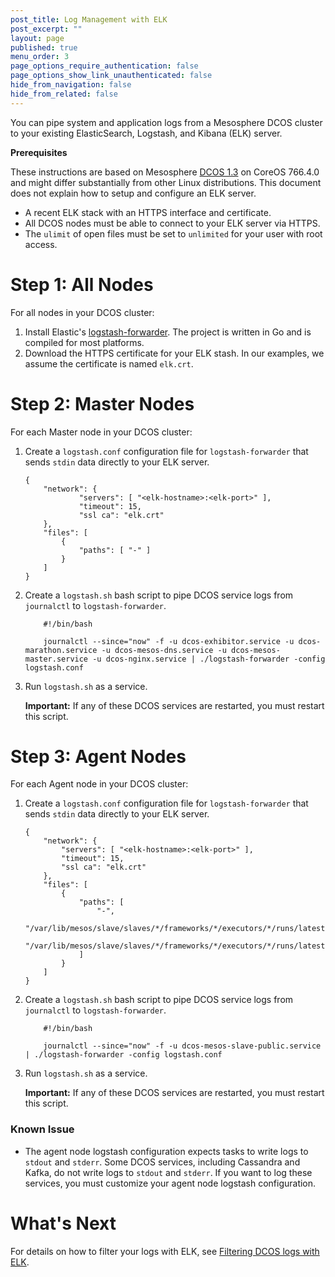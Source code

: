 ```yaml
---
post_title: Log Management with ELK
post_excerpt: ""
layout: page
published: true
menu_order: 3
page_options_require_authentication: false
page_options_show_link_unauthenticated: false
hide_from_navigation: false
hide_from_related: false
---
```

You can pipe system and application logs from a Mesosphere DCOS cluster to your existing ElasticSearch, Logstash, and Kibana (ELK) server.

**Prerequisites**

These instructions are based on Mesosphere [DCOS 1.3][1] on CoreOS 766.4.0 and might differ substantially from other Linux distributions. This document does not explain how to setup and configure an ELK server.

*   A recent ELK stack with an HTTPS interface and certificate.
*   All DCOS nodes must be able to connect to your ELK server via HTTPS.
*   The `ulimit` of open files must be set to `unlimited` for your user with root access.

# <a name="all"></a>Step 1: All Nodes

For all nodes in your DCOS cluster:

1.  Install Elastic's [logstash-forwarder][2]. The project is written in Go and is compiled for most platforms.
2.  Download the HTTPS certificate for your ELK stash. In our examples, we assume the certificate is named `elk.crt`.

# <a name="master"></a>Step 2: Master Nodes

For each Master node in your DCOS cluster:

1.  Create a `logstash.conf` configuration file for `logstash-forwarder` that sends `stdin` data directly to your ELK server.
    
        {
            "network": {
                    "servers": [ "<elk-hostname>:<elk-port>" ],
                    "timeout": 15,
                    "ssl ca": "elk.crt"
            },
            "files": [
                {
                    "paths": [ "-" ]
                }
            ]
        }
        

2.  Create a `logstash.sh` bash script to pipe DCOS service logs from `journalctl` to `logstash-forwarder`.
    
            #!/bin/bash
        
            journalctl --since="now" -f -u dcos-exhibitor.service -u dcos-marathon.service -u dcos-mesos-dns.service -u dcos-mesos-master.service -u dcos-nginx.service | ./logstash-forwarder -config logstash.conf
        

3.  Run `logstash.sh` as a service.
    
    **Important:** If any of these DCOS services are restarted, you must restart this script.

# <a name="agent"></a>Step 3: Agent Nodes

For each Agent node in your DCOS cluster:

1.  Create a `logstash.conf` configuration file for `logstash-forwarder` that sends `stdin` data directly to your ELK server.
    
        {
            "network": {
                "servers": [ "<elk-hostname>:<elk-port>" ],
                "timeout": 15,
                "ssl ca": "elk.crt"
            },
            "files": [
                {
                    "paths": [
                        "-",
                        "/var/lib/mesos/slave/slaves/*/frameworks/*/executors/*/runs/latest/stdout",
                        "/var/lib/mesos/slave/slaves/*/frameworks/*/executors/*/runs/latest/stderr"
                    ]
                }
            ]
        }
        

2.  Create a `logstash.sh` bash script to pipe DCOS service logs from `journalctl` to `logstash-forwarder`.
    
            #!/bin/bash
        
            journalctl --since="now" -f -u dcos-mesos-slave-public.service  | ./logstash-forwarder -config logstash.conf
        

3.  Run `logstash.sh` as a service.
    
    **Important:** If any of these DCOS services are restarted, you must restart this script.

### Known Issue

*   The agent node logstash configuration expects tasks to write logs to `stdout` and `stderr`. Some DCOS services, including Cassandra and Kafka, do not write logs to `stdout` and `stderr`. If you want to log these services, you must customize your agent node logstash configuration.

# What's Next

For details on how to filter your logs with ELK, see [Filtering DCOS logs with ELK][3].

 [1]: ../release-notes/community-edition/1-3/
 [2]: https://github.com/elastic/logstash-forwarder
 [3]: ./logging/filter-elk/